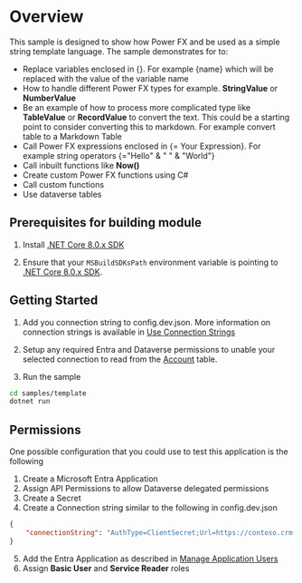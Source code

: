 # Overview

This sample is designed to show how Power FX and be used as a simple string template language. The sample demonstrates for to:

- Replace variables enclosed in {}. For example {name} which will be replaced with the value of the variable name
- How to handle different Power FX types for example. **StringValue** or **NumberValue**
- Be an example of how to process more complicated type like **TableValue** or **RecordValue** to convert the text. This could be a starting point to consider converting this to markdown. For example convert table to a Markdown Table
- Call Power FX expressions enclosed in {= Your Expression}. For example string operators {="Hello" & " " & "World"}
- Call inbuilt functions like **Now()**
- Create custom Power FX functions using C#
- Call custom functions
- Use dataverse tables

## Prerequisites for building module

1. Install [.NET Core 8.0.x SDK](https://dotnet.microsoft.com/en-us/download/dotnet/8.0)

2. Ensure that your `MSBuildSDKsPath` environment variable is pointing to [.NET Core 8.0.x SDK](https://dotnet.microsoft.com/en-us/download/dotnet/8.0).

## Getting Started

1. Add you connection string to config.dev.json. More information on connection strings is available in [Use Connection Strings](https://learn.microsoft.com/power-apps/developer/data-platform/xrm-tooling/use-connection-strings-xrm-tooling-connect)

2. Setup any required Entra and Dataverse permissions to unable your selected connection to read from the [Account](https://learn.microsoft.com/power-apps/developer/data-platform/reference/entities/account) table.

3. Run the sample

```bash
cd samples/template
dotnet run
```

## Permissions

One possible configuration that you could use to test this application is the following

1. Create a Microsoft Entra Application
2. Assign API Permissions to allow Dataverse delegated permissions
3. Create a Secret
4. Create a Connection string similar to the following in config.dev.json

```json
{
    "connectionString": "AuthType=ClientSecret;Url=https://contoso.crm.dynamics.com/;AppId=12345678-1111-2222-3333-000011112222;ClientSecret=yourvalue"
}
```

5. Add the Entra Application as described in [Manage Application Users](https://learn.microsoft.com/power-platform/admin/manage-application-users)
6. Assign **Basic User** and **Service Reader** roles
